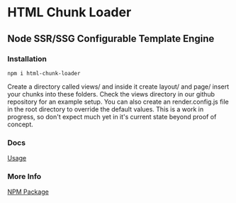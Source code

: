 # HTML Chunk Loader

## Node SSR/SSG Configurable Template Engine

### Installation

    npm i html-chunk-loader

Create a directory called views/ and inside it create layout/ and page/ insert your chunks into these folders. Check the views directory in our github repository for an example setup. You can also create an render.config.js file in the root directory to override the default values. This is a work in progress, so don't expect much yet in it's current state beyond proof of concept.  


### Docs
[Usage](https://github.com/abschill/html-chunk-loader/blob/master/docs/usage.md)
### More Info
[NPM Package](https://www.npmjs.com/package/html-chunk-loader)